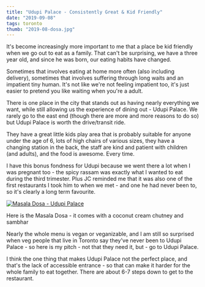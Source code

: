 ```yaml
---
title: "Udupi Palace - Consistently Great & Kid Friendly"
date: "2019-09-08"
tags: toronto
thumb: "2019-08-dosa.jpg"
---
```


It's become increasingly more important to me that a place be kid friendly when we go out to eat as a family. That can't be surprising, we have a three year old, and since he was born, our eating habits have changed.

Sometimes that involves eating at home more often (also including delivery), sometimes that involves suffering through long waits and an impatient tiny human. It's not like we're not feeling impatient too, it's just easier to pretend you like waiting when you're a adult.

There is one place in the city that stands out as having nearly everything we want, while still allowing us the experience of dining out - Udupi Palace. We rarely go to the east end (though there are more and more reasons to do so) but Udupi Palace is worth the drive/transit ride.

They have a great little kids play area that is probably suitable for anyone under the age of 6, lots of high chairs of various sizes, they have a changing station in the back, the staff are kind and patient with children (and adults), and the food is awesome. Every time.

I have this bonus fondness for Udupi because we went there a lot when I was pregnant too - the spicy rassam was exactly what I wanted to eat during the third trimester. Plus JC reminded me that it was also one of the first restaurants I took him to when we met - and one he had never been to, so it's clearly a long term favourite.

[![Masala Dosa - Udupi Palace](images/8751560853_4278afe48f.jpg)](https://www.flickr.com/photos/prairiev/8751560853/in/photolist-qQ8W1d-ekrMK5-ekm39e-ekm2VP-9CheWj-9CheRY-9CejS4-9BdLvZ-9CheAy/)

Here is the Masala Dosa - it comes with a coconut cream chutney and sambhar

Nearly the whole menu is vegan or veganizable, and I am still so surprised when veg people that live in Toronto say they've never been to Udupi Palace - so here is my pitch - not that they need it, but - go to Udupi Palace.

I think the one thing that makes Udupi Palace not the perfect place, and that's the lack of accessible entrance - so that can make it harder for the whole family to eat together. There are about 6-7 steps down to get to the restaurant.
